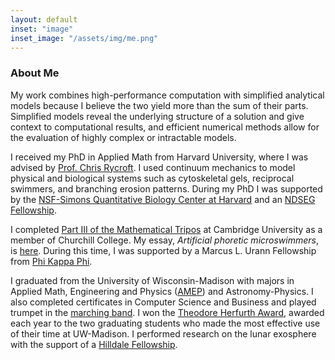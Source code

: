 ```yaml
---
layout: default
inset: "image"
inset_image: "/assets/img/me.png"
---
```


### About Me

My work combines high-performance computation with simplified analytical models because I believe the two yield more than the sum of their parts. Simplified models reveal the underlying structure of a solution and give context to computational results, and efficient numerical methods allow for the evaluation of highly complex or intractable models.

I received my PhD in Applied Math from Harvard University, where I was advised by [Prof. Chris Rycroft](https://people.seas.harvard.edu/~chr). I used continuum mechanics to model physical and biological systems such as cytoskeletal gels, reciprocal swimmers, and branching erosion patterns.  During my PhD I was supported by the [NSF-Simons Quantitative Biology Center at Harvard](https://quantbio.harvard.edu) and an [NDSEG Fellowship](https://ndseg.sysplus.com).

I completed [Part III of the Mathematical Tripos](https://www.maths.cam.ac.uk/postgrad/part-iii/current) at Cambridge University as a member of Churchill College. My essay, *Artificial phoretic microswimmers*, is [here](/assets/files/essay.pdf). During this time, I was supported by a Marcus L. Urann Fellowship from [Phi Kappa Phi](https://phikappaphi.org).

I graduated from the University of Wisconsin-Madison with majors in Applied Math, Engineering and Physics ([AMEP](https://amep.math.wisc.edu)) and Astronomy-Physics. I also completed certificates in Computer Science and Business and played trumpet in the [marching band](https://badgerband.wisc.edu). I won the [Theodore Herfurth Award](https://awards.advising.wisc.edu/all-scholarships/theodore-herfurth-and-teddy-kubly-awards/), awarded each year to the two graduating students who made the most effective use of their time at UW-Madison. I performed research on the lunar exosphere with the support of a [Hilldale Fellowship](https://awards.advising.wisc.edu/all-scholarships/hilldale-undergraduatefaculty-research-fellowship/).
